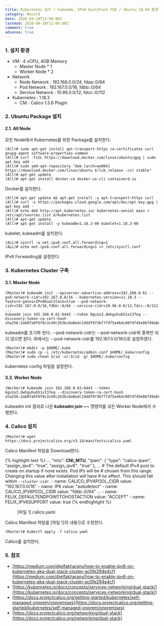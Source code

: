 ```yaml
---
title: Kubernetes 설치 / kubeadm, IPv6 DualStack 이용 / Ubuntu 18.04 환경
category: Record
date: 2020-09-10T12:00:00Z
lastmod: 2020-09-10T12:00:00Z
comment: true
adsense: true
---
```


### 1. 설치 환경

* VM : 4 vCPU, 4GB Memory
  * Master Node * 1
  * Worker Node * 2
* Network
  * Node Network : 192.168.0.0/24, fdaa::0/64
  * Pod Network : 192.167.0.0/16, fdbb::0/64
  * Service Network : 10.96.0.0/12, fdcc::0/112
* Kubernetes : 1.18.3
  * CNI : Calico 1.5.6 Plugin

### 2. Ubuntu Package 설치

#### 2.1. All Node

모든 Node에서 Kubernetes를 위한 Package를 설치한다.

~~~console
(All)# sudo apt-get install apt-transport-https ca-certificates curl gnupg-agent software-properties-common
(All)# curl -fsSL https://download.docker.com/linux/ubuntu/gpg | sudo apt-key add -
(All)# sudo add-apt-repository "deb [arch=amd64] https://download.docker.com/linux/ubuntu $(lsb_release -cs) stable"
(All)# apt-get update
(All)# apt-get install docker-ce docker-ce-cli containerd.io
~~~

Docker를 설치한다.

~~~console
(All)# apt-get update && apt-get install -y apt-transport-https curl
(All)# curl -s https://packages.cloud.google.com/apt/doc/apt-key.gpg | apt-key add -
(All)# echo deb http://apt.kubernetes.io/ kubernetes-xenial main > /etc/apt/sources.list.d/kubernetes.list
(All)# apt-get update
(All)# apt-get install -y kubeadm=1.18.3-00 kubelet=1.18.3-00
~~~

kubelet, kubeadm를 설치한다.

~~~
(ALL)# sysctl -w net.ipv6.conf.all.forwarding=1
(ALL)# echo net.ipv6.conf.all.forwarding=1 >> /etc/sysctl.conf
~~~

IPv6 Forwarding을 설정한다.

### 3. Kubernetes Cluster 구축

#### 3.1. Master Node

~~~console
(Master)# kubeadm init --apiserver-advertise-address=192.168.0.61 --pod-network-cidr=192.167.0.0/16 --kubernetes-version=v1.18.3 --feature-gates=IPv6DualStack=true --pod-network-cidr=192.167.0.0/16,fdbb::0/64 --service-cidr=10.96.0.0/12,fdcc::0/112
...
kubeadm join 192.168.0.61:6443 --token 6gu1o3.dwhguhu651x137eq --discovery-token-ca-cert-hash sha256:2ab0fa9f6f8c3c49c263bc0a0edc19ddf973bf7fdf5e464c807df45e8bf49ab8
~~~

kubeadm를 초기화 한다. --pod-network-cidr는 --pod-network-cidr와 중복만 되지 않으면 된다. 위에서는 --pod-network-cidr를 192.167.0.0/16으로 설정하였다.

~~~console
(Master)# mkdir -p $HOME/.kube 
(Master)# sudo cp -i /etc/kubernetes/admin.conf $HOME/.kube/config
(Master)# sudo chown $(id -u):$(id -g) $HOME/.kube/config
~~~

kubernetes config 파일을 설정한다.

#### 3.2. Worker Node

~~~console
(Worker)# kubeadm join 192.168.0.61:6443 --token 6gu1o3.dwhguhu651x137eq --discovery-token-ca-cert-hash sha256:2ab0fa9f6f8c3c49c263bc0a0edc19ddf973bf7fdf5e464c807df45e8bf49ab8
~~~

kubeadm init 결과로 나온 **kubeadm join ~~** 명령어를 모든 Worker Node에서 수행한다.

### 4. Calico 설치

~~~console
(Master)# wget https://docs.projectcalico.org/v3.14/manifests/calico.yaml
~~~

Calico Manifest 파일을 Download한다.

{% highlight text %}
...
          "mtu": __CNI_MTU__,
          "ipam": {
              "type": "calico-ipam",
              "assign_ipv4": "true",
              "assign_ipv6": "true"
          },
...
            # The default IPv4 pool to create on startup if none exists. Pod IPs will be
            # chosen from this range. Changing this value after installation will have
            # no effect. This should fall within `--cluster-cidr`.
            - name: CALICO_IPV4POOL_CIDR
              value: "192.167.0.0/16"
            - name: IP6
              value: "autodetect"
            - name: CALICO_IPV6POOL_CIDR
              value: "fdbb::0/64"
...
            - name: FELIX_DEFAULTENDPOINTTOHOSTACTION
              value: "ACCEPT"
            - name: FELIX_IPV6SUPPORT
              value: true
{% endhighlight %}
<figure>
<figcaption class="caption">[파일 1] calico.yaml</figcaption>
</figure>

Calico Manifest 파일을 [파일 1]의 내용으로 수정한다.

~~~console
(Master)# kubectl apply -f calico.yaml
~~~

Calico를 설치한다.

### 5. 참조

* [https://medium.com/@elfakharany/how-to-enable-ipv6-on-kubernetes-aka-dual-stack-cluster-ac0fe294e4cf](https://medium.com/@elfakharany/how-to-enable-ipv6-on-kubernetes-aka-dual-stack-cluster-ac0fe294e4cf)
* [https://kubernetes.io/docs/concepts/services-networking/dual-stack/](https://kubernetes.io/docs/concepts/services-networking/dual-stack/)
* [https://docs.projectcalico.org/getting-started/kubernetes/self-managed-onprem/onpremises](https://docs.projectcalico.org/getting-started/kubernetes/self-managed-onprem/onpremises)
* [https://docs.projectcalico.org/networking/dual-stack](https://docs.projectcalico.org/networking/dual-stack)